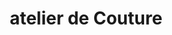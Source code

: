 ---
title: "atelier de Couture"
url: /bamako/atelier-de-couture-route-tour-dafrique/
shop: Modehaus
---